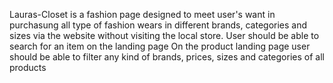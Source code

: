 Lauras-Closet is a fashion page designed to meet user's want in purchasung all type of fashion wears in different brands, categories and sizes via the website without visiting the local store.
User should be able to search for an item on the landing page
On the product landing page user should be able to filter any kind of brands, prices, sizes and categories of all products
